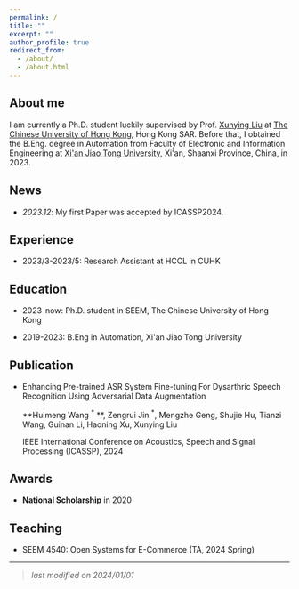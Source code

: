 ```yaml
---
permalink: /
title: ""
excerpt: ""
author_profile: true
redirect_from: 
  - /about/
  - /about.html
---
```



## About me
I am currently a Ph.D. student luckily supervised by Prof. [Xunying Liu](https://www1.se.cuhk.edu.hk/~xyliu/) at [The Chinese University of Hong Kong](https://www.cuhk.edu.hk/chinese/), Hong Kong SAR. Before that, I obtained the B.Eng. degree in Automation from Faculty of Electronic and Information Engineering at [Xi'an Jiao Tong University](http://www.xjtu.edu.cn/), Xi'an, Shaanxi Province, China, in 2023.

## News
- *2023.12*: My first Paper was accepted by ICASSP2024.

## Experience

- 2023/3-2023/5: Research Assistant at HCCL in CUHK

## Education

- 2023-now: Ph.D. student in SEEM, The Chinese University of Hong Kong

- 2019-2023: B.Eng in Automation, Xi'an Jiao Tong University

## Publication
- Enhancing Pre-trained ASR System Fine-tuning For Dysarthric Speech Recognition Using Adversarial Data Augmentation

  **Huimeng Wang $^*$ **, Zengrui Jin $^*$, Mengzhe Geng, Shujie Hu, Tianzi Wang, Guinan Li, Haoning Xu, Xunying Liu

  IEEE International Conference on Acoustics, Speech and Signal Processing (ICASSP), 2024

## Awards
- **National Scholarship** in 2020

## Teaching
- SEEM 4540: Open Systems for E-Commerce (TA, 2024 Spring)
_____
> *last modified on 2024/01/01*